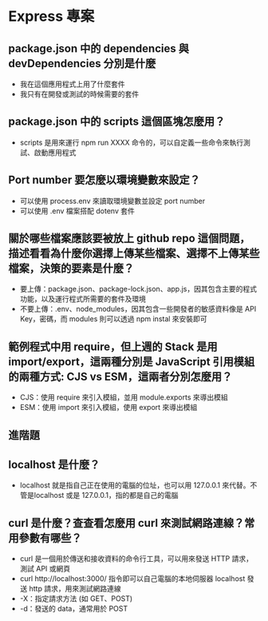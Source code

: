 # Express 專案

## package.json 中的 dependencies 與 devDependencies 分別是什麼

* 我在這個應用程式上用了什麼套件
* 我只有在開發或測試的時候需要的套件

## package.json 中的 scripts 這個區塊怎麼用？

* scripts 是用來運行 npm run XXXX 命令的，可以自定義一些命令來執行測試、啟動應用程式

## Port number 要怎麼以環境變數來設定？

* 可以使用 process.env 來讀取環境變數並設定 port number
* 可以使用 .env 檔案搭配 dotenv 套件

## 關於哪些檔案應該要被放上 github repo 這個問題，描述看看為什麼你選擇上傳某些檔案、選擇不上傳某些檔案，決策的要素是什麼？

* 要上傳：package.json、package-lock.json、app.js，因其包含主要的程式功能，以及運行程式所需要的套件及環境
* 不要上傳：.env、node_modules，因其包含一些開發者的敏感資料像是 API Key，密碼，而 modules 則可以透過 npm instal 來安裝即可

## 範例程式中用 require，但上週的 Stack 是用 import/export，這兩種分別是 JavaScript 引用模組的兩種方式: CJS vs ESM，這兩者分別怎麼用？

* CJS：使用 require 來引入模組，並用 module.exports 來導出模組
* ESM：使用 import 來引入模組，使用 export 來導出模組

## 進階題

## localhost 是什麼？

* localhost 就是指自己正在使用的電腦的位址，也可以用 127.0.0.1 來代替。不管是localhost 或是 127.0.0.1，指的都是自己的電腦

## curl 是什麼？查查看怎麼用 curl 來測試網路連線？常用參數有哪些？

* curl 是一個用於傳送和接收資料的命令行工具，可以用來發送 HTTP 請求，測試 API 或網頁
* curl http://localhost:3000/ 指令即可以自己電腦的本地伺服器 localhost 發送 http 請求，用來測試網路連線
* -X：指定請求方法 (如 GET、POST)
* -d：發送的 data，通常用於 POST 